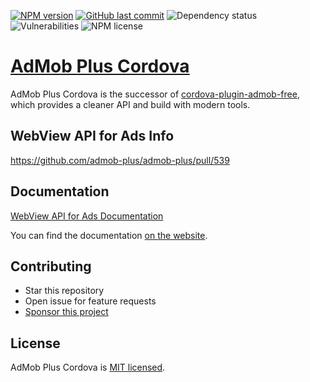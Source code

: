 [![NPM version](https://img.shields.io/npm/v/admob-plus-cordova-webview-api-for-ads.svg)](https://npmjs.org/package/admob-plus-cordova-webview-api-for-ads)
[![GitHub last commit](https://img.shields.io/github/last-commit/ollm/admob-plus)](https://github.com/ollm/admob-plus)
![Dependency status](https://img.shields.io/librariesio/release/npm/admob-plus-cordova-webview-api-for-ads)
![Vulnerabilities](https://img.shields.io/snyk/vulnerabilities/npm/admob-plus-cordova-webview-api-for-ads)
![NPM license](https://img.shields.io/npm/l/admob-plus-cordova-webview-api-for-ads)
<!--
![NPM downloads per month](https://img.shields.io/npm/dm/admob-plus-cordova-webview-api-for-ads.svg)
![NPM downloads total](https://img.shields.io/npm/dt/admob-plus-cordova-webview-api-for-ads.svg)
-->

# [AdMob Plus Cordova](https://admob-plus.github.io)

AdMob Plus Cordova is the successor of [cordova-plugin-admob-free](https://github.com/ratson/cordova-plugin-admob-free), which provides a cleaner API and build with modern tools.

## WebView API for Ads Info

https://github.com/admob-plus/admob-plus/pull/539


## Documentation

<!--[WebView API for Ads Documentation](../../website/docs/cordova/ads/webview.md)-->
[WebView API for Ads Documentation](https://github.com/ollm/admob-plus/blob/master/website/docs/cordova/ads/webview.md)

You can find the documentation [on the website](https://admob-plus.github.io/docs/cordova).

## Contributing

- Star this repository
- Open issue for feature requests
- [Sponsor this project](https://admob-plus.github.io/funding)

## License

AdMob Plus Cordova is [MIT licensed](../../LICENSE).

